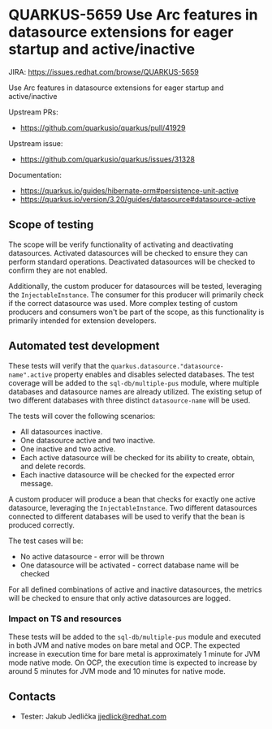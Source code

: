 # QUARKUS-5659 Use Arc features in datasource extensions for eager startup and active/inactive

JIRA: https://issues.redhat.com/browse/QUARKUS-5659

Use Arc features in datasource extensions for eager startup and active/inactive

Upstream PRs:
- https://github.com/quarkusio/quarkus/pull/41929

Upstream issue:
- https://github.com/quarkusio/quarkus/issues/31328

Documentation:
- https://quarkus.io/guides/hibernate-orm#persistence-unit-active
- https://quarkus.io/version/3.20/guides/datasource#datasource-active

## Scope of testing
The scope will be verify functionality of activating and deactivating datasources.
Activated datasources will be checked to ensure they can perform standard operations.
Deactivated datasources will be checked to confirm they are not enabled.

Additionally, the custom producer for datasources will be tested, leveraging the `InjectableInstance`.
The consumer for this producer will primarily check if the correct datasource was used.
More complex testing of custom producers and consumers won't be part of the scope, as this functionality is primarily intended for extension developers.


## Automated test development
These tests will verify that the `quarkus.datasource."datasource-name".active` property enables and disables selected databases.
The test coverage will be added to the `sql-db/multiple-pus` module, where multiple databases and datasource names are already utilized.
The existing setup of two different databases with three distinct `datasource-name` will be used.

The tests will cover the following scenarios:

- All datasources inactive.
- One datasource active and two inactive.
- One inactive and two active.
- Each active datasource will be checked for its ability to create, obtain, and delete records.
- Each inactive datasource will be checked for the expected error message.

A custom producer will produce a bean that checks for exactly one active datasource, leveraging the `InjectableInstance`.
Two different datasources connected to different databases will be used to verify that the bean is produced correctly.

The test cases will be:
- No active datasource - error will be thrown
- One datasource will be activated - correct database name will be checked

For all defined combinations of active and inactive datasources, the metrics will be checked to ensure that only active datasources are logged.


### Impact on TS and resources
These tests will be added to the `sql-db/multiple-pus` module and executed in both JVM and native modes on bare metal and OCP.
The expected increase in execution time for bare metal is approximately 1 minute for JVM mode native mode.
On OCP, the execution time is expected to increase by around 5 minutes for JVM mode and 10 minutes for native mode.

## Contacts
- Tester: Jakub Jedlička <jjedlick@redhat.com>

